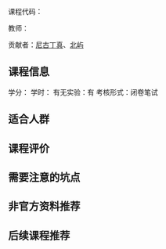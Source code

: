 课程代码：

教师：

贡献者：[尼古丁真](https://github.com/ibrothercow)、[北屿](https://github.com/beiyuouo)

## 课程信息

学分：
学时：
有无实验：有
考核形式：闭卷笔试

## 适合人群


## 课程评价


## 需要注意的坑点


## 非官方资料推荐


## 后续课程推荐

